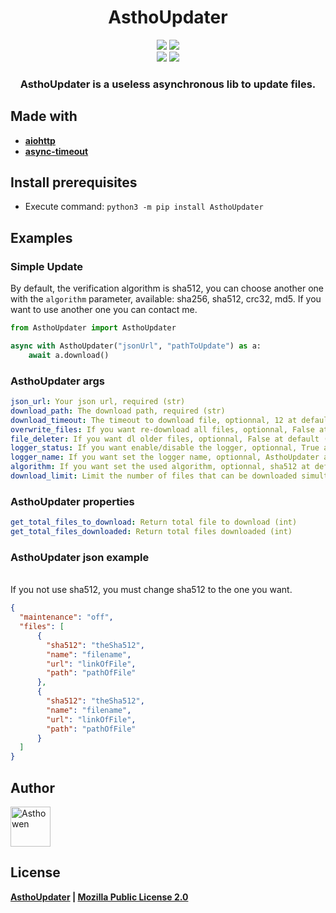 <h1 align="center">
  AsthoUpdater
</h1>
<p align="center">
    <img src="https://ForTheBadge.com/images/badges/made-with-python.svg">
    <img src="https://forthebadge.com/images/badges/uses-git.svg">
    <br>
    <img src="https://img.shields.io/github/license/Asthowen/AsthoUpdater?style=for-the-badge">
    <img src="https://img.shields.io/github/stars/Asthowen/AsthoUpdater?style=for-the-badge">
</p>
<h3 align="center">
    <strong>AsthoUpdater is a useless asynchronous lib to update files.</strong>
</h3>

## Made with
* [**aiohttp**](https://pypi.org/project/aiohttp/)
* [**async-timeout**](https://pypi.org/project/async-timeout/)

## Install prerequisites
* Execute command: ```python3 -m pip install AsthoUpdater```

## Examples
### Simple Update

By default, the verification algorithm is sha512, you can choose another one with the `algorithm` parameter, available: sha256, sha512, crc32, md5. 
If you want to use another one you can contact me.

```python
from AsthoUpdater import AsthoUpdater

async with AsthoUpdater("jsonUrl", "pathToUpdate") as a:
    await a.download()
```

### AsthoUpdater args
```yaml
json_url: Your json url, required (str)
download_path: The download path, required (str)
download_timeout: The timeout to download file, optionnal, 12 at default (int)
overwrite_files: If you want re-download all files, optionnal, False at default (bool)
file_deleter: If you want dl older files, optionnal, False at default (bool)
logger_status: If you want enable/disable the logger, optionnal, True at default (bool)
logger_name: If you want set the logger name, optionnal, AsthoUpdater at default (str)
algorithm: If you want set the used algorithm, optionnal, sha512 at default (str)
download_limit: Limit the number of files that can be downloaded simultaneously, optionnal, 10 at default (int)
```

### AsthoUpdater properties
```yaml
get_total_files_to_download: Return total file to download (int)
get_total_files_downloaded: Return total files downloaded (int)
```

### AsthoUpdater json example
<br>
If you not use sha512, you must change sha512 to the one you want.

```json
{
  "maintenance": "off",
  "files": [
      {
        "sha512": "theSha512",
        "name": "filename",
        "url": "linkOfFile",
        "path": "pathOfFile"
      },
      {
        "sha512": "theSha512",
        "name": "filename",
        "url": "linkOfFile",
        "path": "pathOfFile"
      }
  ]
}
```

## Author
[<img width="64" src="https://avatars3.githubusercontent.com/u/59535754?s=400&u=48aecdd175dd2dd8867ae063f1973b64d298220b&v=4" alt="Asthowen">](https://github.com/Asthowen)

## License
**[AsthoUpdater](https://github.com/Asthowen/AsthoUpdater) | [Mozilla Public License 2.0](https://github.com/Asthowen/AsthoUpdater/blob/main/LICENSE)**